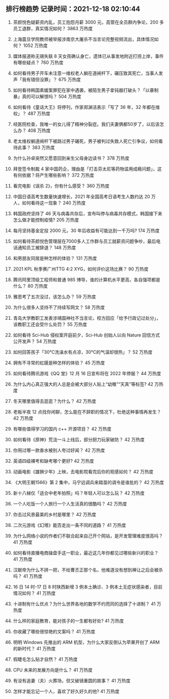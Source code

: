 
## 排行榜趋势 记录时间：2021-12-18 02:10:44
  
  1. 茶颜悦色疑薪资内乱，员工抱怨月薪 3000 元，高管在全员群内争论，200 多员工退群，真实情况如何？ 3863 万热度
    
  2. 上海震旦学院教师被举报涉南京大屠杀不当言论完整视频流出，具体情况如何？ 1052 万热度
    
  3. 媒体报道称无锡失联 8 天女孩确认身亡，遗体已从事发地附近打捞上岸，事件有哪些疑点？ 760 万热度
    
  4. 如何看待男子开车未注意一维权老人躺在道闸杆下，碾压致其死亡，当事人发声「我有错但没罪」？ 675 万热度
    
  5. 如何看待韩国素媛案罪犯在家中遇袭，被陌生男子拿钝器打破头？「以暴制暴」真的可以解恨吗？ 504 万热度
    
  6. 如何看待《童话大王》将停刊，作家郑渊洁表示「写了 36 年，32 年都在维权」？ 487 万热度
    
  7. 经医院检查，我唯一的女儿得了精神分裂症。我们夫妻俩都50岁了，以后该怎么办？ 408 万热度
    
  8. 老太维权躺道闸杆下被路过男子碾死，男子被判过失致人死亡引争议，如何看待此事？ 383 万热度
    
  9. 为什么孙卓突然又愿意回到亲生父母身边读书？ 378 万热度
    
  10. 拜登签令制裁 4 家中国药企，理由是「打击芬太尼等药物滥用成瘾问题」，这有何依据？将产生哪些影响？ 372 万热度
    
  11. 看完电影《误杀 2》，你有什么感受？ 360 万热度
    
  12. 中国日语高考生数量快速增长，2021 年全国高考日语考生人数约达 20 万人，如何看待这一现象？ 240 万热度
    
  13. 韩国政府坚持了 46 天与病毒共存后，宣布叫停与病毒共存模式，韩国接下来怎么做才能控制疫情? 205 万热度
    
  14. 每月坚持基金定投 2000 元，30 年后收益有可能达到一千万吗? 174 万热度
    
  15. 如何看待茶颜悦色管理层在7000多人工作群与员工就薪资问题争吵，最后电话通知员工被辞退？ 148 万热度
    
  16. 和男朋友同居是种怎样的体验？ 131 万热度
    
  17. 2021 KPL 秋季赛广州TTG 4:2 XYG，如何评价这场比赛？ 90 万热度
    
  18. 腾讯阿里顶级工程师和普通 985 博导，谁的计算机水平更高，各自强项都是什么？ 80 万热度
    
  19. 雅思考了五次没过，该怎么办？ 59 万热度
    
  20. 为什么很多人坚持不了持续写网文？ 58 万热度
    
  21. 青岛大学教职工发表涉靖国神社不当言论，校方回应「给予行政记过处分」，该教职工还会受什么处罚？ 55 万热度
    
  22. 如何看待 Sci-Hub 侵权案开庭前夕，Sci-Hub 创始人以向 Nature 回信方式公开发声？ 54 万热度
    
  23. 如何回答孩子「30℃洗澡水有点凉，30℃的气温却很热」？ 52 万热度
    
  24. 拥有不寻常的虹膜是种怎样的体验？ 45 万热度
    
  25. 如何看待腾讯游戏《QQ 堂》12 月 16 日宣布将在 2022 年停服？ 44 万热度
    
  26. 为什么内心真正强大的人总是会被大部分人贴上“幼稚”“天真”等标签? 42 万热度
    
  27. 冬天哪里值得去逛逛？为什么？ 42 万热度
    
  28. 老板半夜 12 点找你闲聊，怎么能在不辞职的情况下，杜绝这种事情再发生？ 42 万热度
    
  29. 有哪些值得学习的国内 c++ 开源项目？ 42 万热度
    
  30. 如何看待《原神》荒泷一斗上线后，部分厨力玩家破防？ 42 万热度
    
  31. 你用过哪一款香水被别人夸过好闻？ 42 万热度
    
  32. 英语四级裸考和缺考哪个更好? 42 万热度
    
  33. 动画电影《雄狮少年》上映，去电影院看完后你的观感如何？ 42 万热度
    
  34. 《大明王朝1566》第 2 集中，马宁远调兵来踏苗的调令是谁批的？ 42 万热度
    
  35. 新十八梯仅「适合中老年拍照」吗？年轻人可以怎么玩？ 42 万热度
    
  36. 一个人吃饭一个人旅行一个人生活真的很酷吗？ 42 万热度
    
  37. 你去过风景最美的乡村是哪里？ 42 万热度
    
  38. 二次元游戏《幻塔》能否走出一条不同的道路？ 41 万热度
    
  39. 为什么网络小说的作者们不联合起来自己开个网站，是开发管理难度很高吗？ 41 万热度
    
  40. 如何看待直播电商操盘手这一职业，最近这几年你都见过哪些新兴的职业？ 41 万热度
    
  41. 汉献帝为什么不拼一把，不给曹丕正那个名，他难道没有想到禅让之后会被杀吗？ 41 万热度
    
  42. 16 日 14 时-17 日 8 时陕西新增 3 例本土确诊、3 例本土无症状感染者，目前情况如何？ 41 万热度
    
  43. 十进制有什么优点？为什么世界各地的数学不约而同的选择了十进制？ 41 万热度
    
  44. 什么样的家庭教育，能对孩子的一生都有好处? 41 万热度
    
  45. 你收藏了哪些很惊艳的文案吗？ 41 万热度
    
  46. 明明 Windows  先推出的 ARM  机型，为什么大家反倒认为苹果开创了 ARM  的新时代？ 41 万热度
    
  47. 假睫毛怎么贴才自然？ 41 万热度
    
  48. CPU 未来的发展方向是什么？ 41 万热度
    
  49. 有没有追妻（夫）火葬场，但又破镜重圆的故事？ 41 万热度
    
  50. 怎样才能忘记一个人，喜欢了好久好久的他? 41 万热度
    